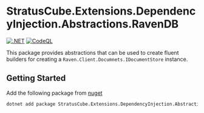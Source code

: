 # StratusCube.Extensions.DependencyInjection.Abstractions.RavenDB

[![.NET](https://github.com/StratusCube/StratusCube.Extensions.DependencyInjection.RavenDB/actions/workflows/dotnet.yml/badge.svg)](https://github.com/StratusCube/StratusCube.Extensions.DependencyInjection.RavenDB/actions/workflows/dotnet.yml)
[![CodeQL](https://github.com/StratusCube/StratusCube.Extensions.DependencyInjection.RavenDB/actions/workflows/codeql-analysis.yml/badge.svg)](https://github.com/StratusCube/StratusCube.Extensions.DependencyInjection.RavenDB/actions/workflows/codeql-analysis.yml)

This package provides abstractions that can be used to create fluent builders for creating a `Raven.Client.Documnets.IDocumentStore` instance.

## Getting Started

Add the following package from [nuget]()

```bash
dotnet add package StratusCube.Extensions.DependencyInjection.Abstractions.RavenDB
```